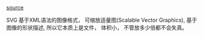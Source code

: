 [source](http://www.ruanyifeng.com/blog/2018/08/svg.html)

SVG 基于XML语法的图像格式， 可缩放适量图(Scalable Vector Graphics),  基于图像的形状描述, 所以它本质上是文件， 体积小， 不管放多少倍都不会失真。

